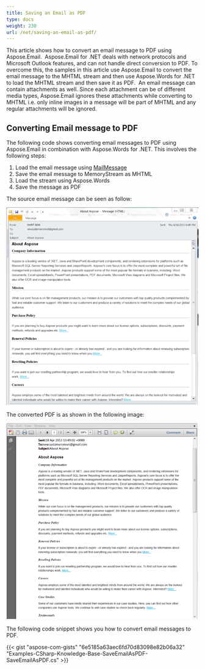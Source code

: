 ```yaml
---
title: Saving an Email as PDF
type: docs
weight: 230
url: /net/saving-an-email-as-pdf/
---
```



This article shows how to convert an email message to PDF using Aspose.Email.  Aspose.Email for .NET deals with network protocols and Microsoft Outlook features, and can not handle direct conversion to PDF. To overcome this, the samples in this article use Aspose.Email to convert the email message to the MHTML stream and then use Aspose.Words for .NET to load the MHTML stream and then save it as PDF.  An email message can contain attachments as well. Since each attachment can be of different media types, Aspose.Email ignores these attachments while converting to MHTML i.e. only inline images in a message will be part of MHTML and any regular attachments will be ignored.
## **Converting Email message to PDF**
The following code shows converting email messages to PDF using Aspose.Email in combination with Aspose.Words for .NET. This involves the following steps:

1. Load the email message using [MailMessage](https://apireference.aspose.com/net/email/aspose.email/mailmessage)
1. Save the email message to MemoryStream as MHTML
1. Load the stream using Aspose.Words
1. Save the message as PDF

The source email message can be seen as follow:

![todo:image_alt_text](saving-an-email-as-pdf_1.png)

The converted PDF is as shown in the following image:

![todo:image_alt_text](saving-an-email-as-pdf_2.png)

The following code snippet shows you how to convert email messages to PDF.

{{< gist "aspose-com-gists" "6e5185a63aec6fd70d83098e82b06a32" "Examples-CSharp-Knowledge-Base-SaveEmailAsPDF-SaveEmailAsPDF.cs" >}}
